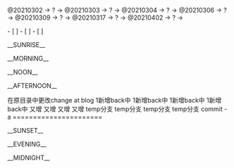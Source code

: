 <link rel="stylesheet"  type="text/css" href="s-activity.css"/>
<p class="todo">@20210302 → ? → @20210303 → ? → @20210304 → ? → @20210306 → ? → @20210309 → ? → @20210317 → ? → @20210402 → ? → </p>
- [ ]  
- [ ]  
- [ ]  

<p class="tb">__SUNRISE__</p>
<p class="tb">__MORNING__</p>
<p class="tb">__NOON__</p>
<p class="tb">__AFTERNOON__</p>
在原目录中更改change at blog
1新增back中
1新增back中
1新增back中
1新增back中
又增
又增
又增
又增
temp分支
temp分支
temp分支
temp分支
commit -a
======================
<p class="tb">__SUNSET__</p>
<p class="tb">__EVENING__</p>
<p class="tb">__MIDNIGHT__</p>
